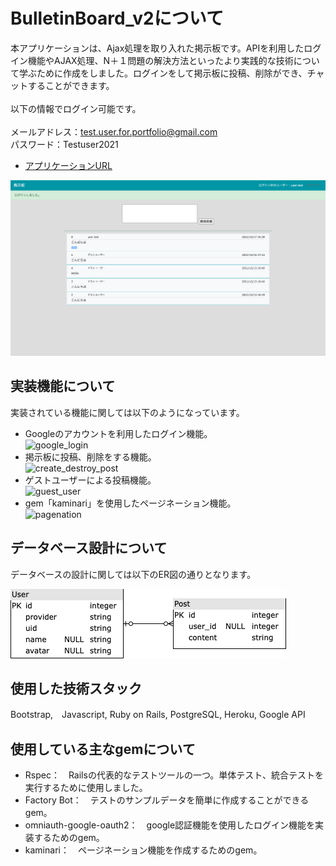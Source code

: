 # BulletinBoard_v2について
本アプリケーションは、Ajax処理を取り入れた掲示板です。APIを利用したログイン機能やAJAX処理、N＋１問題の解決方法といったより実践的な技術について学ぶために作成をしました。ログインをして掲示板に投稿、削除ができ、チャットすることができます。
<br><br>
以下の情報でログイン可能です。<br><br>
メールアドレス：test.user.for.portfolio@gmail.com<br>
パスワード：Testuser2021
<br>
- [アプリケーションURL](https://ajaxbulletinboard.herokuapp.com/)
<img width="1000" alt="top画像" src="./public/images/bulletinboard_top.png">

## 実装機能について
実装されている機能に関しては以下のようになっています。
- Googleのアカウントを利用したログイン機能。<br>
![google_login](https://user-images.githubusercontent.com/70850598/146755009-832c29c8-61d7-4ba4-87ef-b7c8b1bf78b2.gif)
- 掲示板に投稿、削除をする機能。<br>
![create_destroy_post](https://user-images.githubusercontent.com/70850598/146755168-784c58bd-2c58-44bc-a6ae-d18e1036f5b9.gif)
- ゲストユーザーによる投稿機能。<br>
![guest_user](https://user-images.githubusercontent.com/70850598/146755215-1f38fbd2-93ce-49e9-bde1-f917790dd915.gif)
- gem「kaminari」を使用したページネーション機能。<br>
![pagenation](https://user-images.githubusercontent.com/70850598/146756750-57f345be-4139-468d-991a-cf3d6bcd1933.gif)

## データベース設計について
データベースの設計に関しては以下のER図の通りとなります。

<img width="441" alt="ER" src="./public/images/bulletin_board_ER.png">

## 使用した技術スタック
Bootstrap,　Javascript, Ruby on Rails, PostgreSQL, Heroku, Google API

## 使用している主なgemについて
- Rspec：　Railsの代表的なテストツールの一つ。単体テスト、統合テストを実行するために使用しました。
- Factory Bot：　テストのサンプルデータを簡単に作成することができるgem。
- omniauth-google-oauth2：　google認証機能を使用したログイン機能を実装するためのgem。
- kaminari：　ページネーション機能を作成するためのgem。
